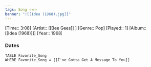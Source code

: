 ```yaml
---
tags: Song ⭐⭐⭐ 
banner: "![[Idea (1968).jpg]]"
---
```

[Time:: 3:08]
[Artist:: [[Bee Gees]] ]
[Genre:: Pop]
[Played:: 1]
[Album:: [[Idea (1968)]]]
[Year:: 1968]
### Dates
````dataview
TABLE Favorite_Song
WHERE Favorite_Song = [[I've Gotta Get A Message To You]]
````
